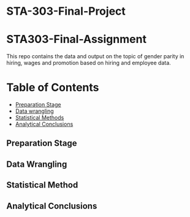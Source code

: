 # STA-303-Final-Project
# STA303-Final-Assignment
This repo contains the data and output on the topic of gender parity in hiring, wages and promotion based on hiring and employee data.


# Table of Contents
* [Preparation Stage](#Preparation-Stage)
* [Data wrangling](#Data-wrangling)
* [Statistical Methods](#Statistical-Methods)
* [Analytical Conclusions](#Analytical-Conclusions)

## Preparation Stage

## Data Wrangling

## Statistical Method

## Analytical Conclusions
